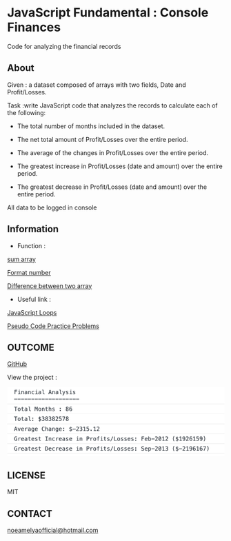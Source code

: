# JavaScript Fundamental : Console Finances  

Code for analyzing the financial records


## About

Given : a dataset composed of arrays with two fields, Date and Profit/Losses.

Task :write JavaScript code that analyzes the records to calculate each of the following:

* The total number of months included in the dataset.

* The net total amount of Profit/Losses over the entire period.

* The average of the changes in Profit/Losses over the entire period.

* The greatest increase in Profit/Losses (date and amount) over the entire period.

* The greatest decrease in Profit/Losses (date and amount) over the entire period.

All data to be logged in console


## Information 

- Function : 

[sum array](https://developer.mozilla.org/en-US/docs/Web/JavaScript/Reference/Global_Objects/Array/map)

[Format number](https://stackoverflow.com/questions/149055/how-to-format-numbers-as-currency-strings)

[Difference between two array](https://stackoverflow.com/questions/1187518/how-to-get-the-difference-between-two-arrays-in-javascript)

- Useful link :

[JavaScript Loops](https://www.w3schools.com/js/js_loop_for.asp)

[Pseudo Code Practice Problems](https://computersciencewiki.org/images/e/ea/Pseudo_Code_Practice_Problems.pdf)

## OUTCOME

[GitHub](https://github.com/noeamelya/Console-Finances)

View the project :

![View the project](./images/outcome.challenge4.png)


## LICENSE 
MIT

## CONTACT 
noeamelyaofficial@hotmail.com